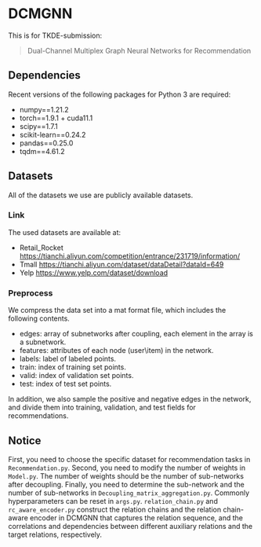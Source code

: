 # DCMGNN
This is for TKDE-submission:
> Dual-Channel Multiplex Graph Neural Networks for Recommendation

## Dependencies
Recent versions of the following packages for Python 3 are required:
* numpy==1.21.2
* torch==1.9.1 + cuda11.1
* scipy==1.7.1
* scikit-learn==0.24.2
* pandas==0.25.0
* tqdm==4.61.2

## Datasets
All of the datasets we use are publicly available datasets.
### Link
The used datasets are available at:
* Retail_Rocket https://tianchi.aliyun.com/competition/entrance/231719/information/
* Tmall https://tianchi.aliyun.com/dataset/dataDetail?dataId=649
* Yelp https://www.yelp.com/dataset/download

### Preprocess
We compress the data set into a mat format file, which includes the following contents.
* edges: array of subnetworks after coupling, each element in the array is a subnetwork.
* features: attributes of each node (user\item) in the network.
* labels: label of labeled points.
* train: index of training set points. 
* valid: index of validation set points.
* test: index of test set points.

In addition, we also sample the positive and negative edges in the network, and divide them into training, validation, and test fields for recommendations.

## Notice
First, you need to choose the specific dataset for recommendation tasks in `Recommendation.py`. Second, you need to modify the number of weights in `Model.py`. The number of weights should be the number of sub-networks after decoupling. Finally, you need to determine the sub-network and the number of sub-networks in `Decoupling_matrix_aggregation.py`. Commonly hyperparameters can be reset in `args.py`. `relation_chain.py` and `rc_aware_encoder.py` construct the relation chains and the relation chain-aware encoder in DCMGNN that captures the relation sequence, and the correlations and dependencies between different auxiliary relations and the target relations, respectively.
